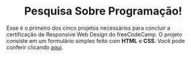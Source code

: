 <h1 align="center"> Pesquisa Sobre Programação! </h1>
Esse é o primeiro dos cinco projetos necessários para concluir a certificação de Responsive Web Design do freeCodeCamp.
O projeto consiste em um formulário simples feito com <b>HTML</b> e <b>CSS</b>. Você pode conferir clicando <a href="https://flkvio.github.io/fcc-survey-form/">aqui</a>.
